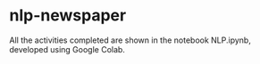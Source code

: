 # nlp-newspaper

All the activities completed are shown in the notebook NLP.ipynb, developed using Google Colab.
